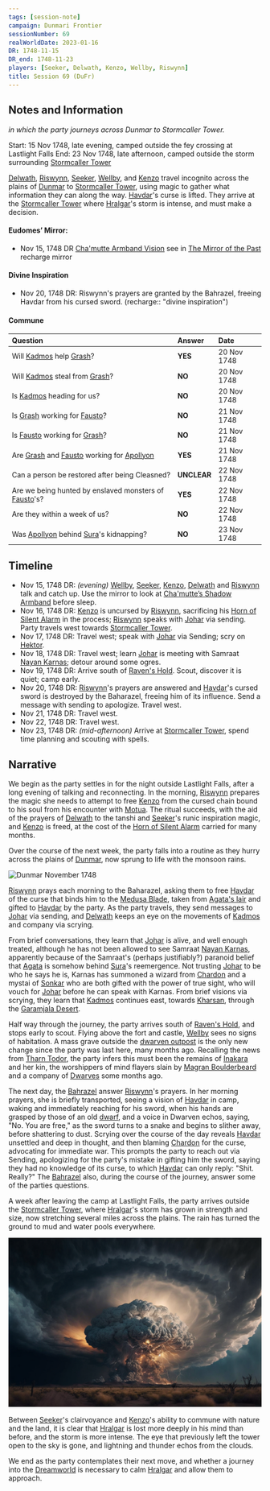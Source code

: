 ```yaml
---
tags: [session-note]
campaign: Dunmari Frontier
sessionNumber: 69
realWorldDate: 2023-01-16
DR: 1748-11-15
DR_end: 1748-11-23
players: [Seeker, Delwath, Kenzo, Wellby, Riswynn]
title: Session 69 (DuFr)
---
```


## Notes and Information
*in which the party journeys across Dunmar to Stormcaller Tower.*

Start: 15 Nov 1748, late evening, camped outside the fey crossing at Lastlight Falls
End: 23 Nov 1748, late afternoon, camped outside the storm surrounding [Stormcaller Tower](<../../../gazetteer/greater-dunmar/dunmari-basin/stormcaller-tower.md>)


[Delwath](<../../../people/pcs/dunmar-fellowship/delwath.md>), [Riswynn](<../../../people/pcs/dunmar-fellowship/riswynn.md>), [Seeker](<../../../people/pcs/dunmar-fellowship/seeker.md>), [Wellby](<../../../people/pcs/dunmar-fellowship/wellby.md>), and [Kenzo](<../../../people/pcs/dunmar-fellowship/kenzo.md>) travel incognito across the plains of [Dunmar](<../../../gazetteer/greater-dunmar/realms/dunmar/dunmar.md>) to [Stormcaller Tower](<../../../gazetteer/greater-dunmar/dunmari-basin/stormcaller-tower.md>), using magic to gather what information they can along the way. [Havdar](<../../../people/dunmari/havdar.md>)'s curse is lifted. They arrive at the [Stormcaller Tower](<../../../gazetteer/greater-dunmar/dunmari-basin/stormcaller-tower.md>) where [Hralgar](<../../../people/giants/hralgar.md>)'s storm is intense, and must make a decision.

#### Eudomes’ Mirror:
- Nov 15, 1748 DR [Cha'mutte Armband Vision](<../mirror-visions/cha-mutte-armband-vision.md>) see in [The Mirror of the Past](<../treasure/treasure-from-stormcaller-tower/the-mirror-of-the-past.md>) recharge mirror

#### Divine Inspiration
- Nov 20, 1748 DR: Riswynn's prayers are granted by the Bahrazel, freeing Havdar from his cursed sword. (recharge:: "divine inspiration")
#### Commune
| Question | Answer | Date | 
| :--- | :--- | :--- | 
| Will [Kadmos](<../../../people/chardonians/kadmos.md>) help [Grash](<../../../people/other-nonhumans/grash.md>)? | **YES** | 20 Nov 1748 |  
| Will [Kadmos](<../../../people/chardonians/kadmos.md>) steal from [Grash](<../../../people/other-nonhumans/grash.md>)? | **NO** | 20 Nov 1748 |  
| Is [Kadmos](<../../../people/chardonians/kadmos.md>) heading for us? | **NO** | 20 Nov 1748 |  
| Is [Grash](<../../../people/other-nonhumans/grash.md>) working for [Fausto](<../../../people/chardonians/fausto.md>)? | **NO** | 21 Nov 1748 |  
| Is [Fausto](<../../../people/chardonians/fausto.md>) working for [Grash](<../../../people/other-nonhumans/grash.md>)? | **NO** | 21 Nov 1748 |  
| Are [Grash](<../../../people/other-nonhumans/grash.md>) and [Fausto](<../../../people/chardonians/fausto.md>) working for [Apollyon](<../../../people/historical-figures/drankorian-emperors/apollyon.md>)  | **YES** | 21 Nov 1748 
| Can a person be restored after being Cleasned? | **UNCLEAR** | 22 Nov 1748 |  
| Are we being hunted by enslaved monsters of [Fausto](<../../../people/chardonians/fausto.md>)'s? | **YES** | 22 Nov 1748 | 
| Are they within a week of us? | **NO** | 22 Nov 1748 |  
| Was [Apollyon](<../../../people/historical-figures/drankorian-emperors/apollyon.md>) behind [Sura](<../../../people/dunmari/sura.md>)'s kidnapping?  | **NO** | 23 Nov 1748 

## Timeline

- Nov 15, 1748 DR: *(evening)* [Wellby](<../../../people/pcs/dunmar-fellowship/wellby.md>), [Seeker](<../../../people/pcs/dunmar-fellowship/seeker.md>), [Kenzo](<../../../people/pcs/dunmar-fellowship/kenzo.md>), [Delwath](<../../../people/pcs/dunmar-fellowship/delwath.md>) and [Riswynn](<../../../people/pcs/dunmar-fellowship/riswynn.md>) talk and catch up. Use the mirror to look at [Cha'mutte’s Shadow Armband](<../treasure/treasure-from-solo-adventures/cha-muttes-shadow-armband.md>) before sleep.
- Nov 16, 1748 DR: [Kenzo](<../../../people/pcs/dunmar-fellowship/kenzo.md>) is uncursed by [Riswynn](<../../../people/pcs/dunmar-fellowship/riswynn.md>), sacrificing his [Horn of Silent Alarm](<../treasure/treasure-from-dunmari-ruins/horn-of-silent-alarm.md>) in the process; [Riswynn](<../../../people/pcs/dunmar-fellowship/riswynn.md>) speaks with [Johar](<../../../people/dunmari/johar.md>) via sending. Party travels west towards [Stormcaller Tower](<../../../gazetteer/greater-dunmar/dunmari-basin/stormcaller-tower.md>).
- Nov 17, 1748 DR: Travel west; speak with [Johar](<../../../people/dunmari/johar.md>) via Sending; scry on [Hektor](<../../../people/chardonians/hektor.md>).
- Nov 18, 1748 DR: Travel west; learn [Johar](<../../../people/dunmari/johar.md>) is meeting with Samraat [Nayan Karnas](<../../../people/dunmari/nayan-karnas.md>); detour around some ogres.
- Nov 19, 1748 DR: Arrive south of [Raven's Hold](<../../../gazetteer/greater-dunmar/dunmari-basin/raven-s-hold.md>). Scout, discover it is quiet; camp early.
- Nov 20, 1748 DR:  [Riswynn](<../../../people/pcs/dunmar-fellowship/riswynn.md>)'s prayers are answered and [Havdar](<../../../people/dunmari/havdar.md>)'s cursed sword is destroyed by the Baharazel, freeing him of its influence. Send a message with sending to apologize. Travel west.
- Nov 21, 1748 DR: Travel west.
- Nov 22, 1748 DR: Travel west.
- Nov 23, 1748 DR: *(mid-afternoon)* Arrive at [Stormcaller Tower](<../../../gazetteer/greater-dunmar/dunmari-basin/stormcaller-tower.md>), spend time planning and scouting with spells. 
## Narrative

We begin as the party settles in for the night outside Lastlight Falls, after a long evening of talking and reconnecting. In the morning, [Riswynn](<../../../people/pcs/dunmar-fellowship/riswynn.md>) prepares the magic she needs to attempt to free [Kenzo](<../../../people/pcs/dunmar-fellowship/kenzo.md>) from the cursed chain bound to his soul from his encounter with [Motua](<../../../people/extraplanar-powers/motua.md>). The ritual succeeds, with the aid of the prayers of [Delwath](<../../../people/pcs/dunmar-fellowship/delwath.md>) to the tanshi and [Seeker](<../../../people/pcs/dunmar-fellowship/seeker.md>)'s runic inspiration magic, and [Kenzo](<../../../people/pcs/dunmar-fellowship/kenzo.md>) is freed, at the cost of the [Horn of Silent Alarm](<../treasure/treasure-from-dunmari-ruins/horn-of-silent-alarm.md>) carried for many months. 

Over the course of the next week, the party falls into a routine as they hurry across the plains of [Dunmar](<../../../gazetteer/greater-dunmar/realms/dunmar/dunmar.md>), now sprung to life with the monsoon rains.

![Dunmar November 1748](../../../assets/dunmar-november-1748.png)

[Riswynn](<../../../people/pcs/dunmar-fellowship/riswynn.md>) prays each morning to the Baharazel, asking them to free [Havdar](<../../../people/dunmari/havdar.md>) of the curse that binds him to the [Medusa Blade](<../treasure/treasure-from-agata/medusa-blade.md>), taken from [Agata's lair](<../../../gazetteer/greater-dunmar/dunmari-basin/agata-s-lair.md>) and gifted to [Havdar](<../../../people/dunmari/havdar.md>) by the party. As the party travels, they send messages to [Johar](<../../../people/dunmari/johar.md>) via sending, and [Delwath](<../../../people/pcs/dunmar-fellowship/delwath.md>) keeps an eye on the movements of [Kadmos](<../../../people/chardonians/kadmos.md>) and company via scrying. 

From brief conversations, they learn that [Johar](<../../../people/dunmari/johar.md>) is alive, and well enough treated, although he has not been allowed to see Samraat [Nayan Karnas](<../../../people/dunmari/nayan-karnas.md>), apparently because of the Samraat's (perhaps justifiably?) paranoid belief that [Agata](<../../../people/fey/agata.md>) is somehow behind [Sura](<../../../people/dunmari/sura.md>)'s reemergence. Not trusting [Johar](<../../../people/dunmari/johar.md>) to be who he says he is, Karnas has summoned a wizard from [Chardon](<../../../gazetteer/west-coast/chardonian-empire/chardon/chardon.md>) and a mystai of [Sonkar](<../../../cosmology/gods/incorporeal-gods/dunmari/sonkar.md>) who are both gifted with the power of true sight, who will vouch for [Johar](<../../../people/dunmari/johar.md>) before he can speak with Karnas. From brief visions via scrying, they learn that [Kadmos](<../../../people/chardonians/kadmos.md>) continues east, towards [Kharsan](<../../../gazetteer/greater-dunmar/dunmari-basin/kharsan.md>), through the [Garamjala Desert](<../../../gazetteer/greater-dunmar/garamjala-plateau/garamjala-desert.md>).

Half way through the journey, the party arrives south of [Raven's Hold](<../../../gazetteer/greater-dunmar/dunmari-basin/raven-s-hold.md>), and stops early to scout. Flying above the fort and castle, [Wellby](<../../../people/pcs/dunmar-fellowship/wellby.md>) sees no signs of habitation. A mass grave outside the [dwarven outpost](<../../../gazetteer/greater-dunmar/dunmari-basin/dwarven-outpost-raven-s-hold.md>) is the only new change since the party was last here, many months ago. Recalling the news from [Tharn Todor](<../../../gazetteer/greater-dunmar/realms/nardith/tharn-todor.md>), the party infers this must been the remains of [Inakara](<../../../people/other-nonhumans/inakara.md>) and her kin, the worshippers of mind flayers slain by [Magran Boulderbeard](<../../../people/dwarves/magran-boulderbeard.md>) and a company of [Dwarves](<../../../species/children-of-the-embodied-gods/dwarves/dwarves.md>) some months ago. 

The next day, the [Bahrazel](<../../../cosmology/gods/embodied-gods/bahrazel.md>) answer [Riswynn](<../../../people/pcs/dunmar-fellowship/riswynn.md>)'s prayers. In her morning prayers, she is briefly transported, seeing a vision of [Havdar](<../../../people/dunmari/havdar.md>) in camp, waking and immediately reaching for his sword, when his hands are grasped by those of an old [dwarf](<../../../species/children-of-the-embodied-gods/dwarves/dwarves.md>), and a voice in Dwarven echos, saying, "No. You are free," as the sword turns to a snake and begins to slither away, before shattering to dust. Scrying over the course of the day reveals [Havdar](<../../../people/dunmari/havdar.md>) unsettled and deep in thought, and then blaming [Chardon](<../../../gazetteer/west-coast/chardonian-empire/chardon/chardon.md>) for the curse, advocating for immediate war. This prompts the party to reach out via Sending, apologizing for the party's mistake in gifting him the sword, saying they had no knowledge of its curse, to which [Havdar](<../../../people/dunmari/havdar.md>) can only reply: "Shit. Really?" The [Bahrazel](<../../../cosmology/gods/embodied-gods/bahrazel.md>) also, during the course of the journey, answer some of the parties questions. 

A week after leaving the camp at Lastlight Falls, the party arrives outside the [Stormcaller Tower](<../../../gazetteer/greater-dunmar/dunmari-basin/stormcaller-tower.md>), where [Hralgar](<../../../people/giants/hralgar.md>)'s storm has grown in strength and size, now stretching several miles across the plains. The rain has turned the ground to mud and water pools everywhere. 

![Hralgar Storm Nov 1748](../../../assets/hralgar-storm-nov-1748.png)

Between [Seeker](<../../../people/pcs/dunmar-fellowship/seeker.md>)'s clairvoyance and [Kenzo](<../../../people/pcs/dunmar-fellowship/kenzo.md>)'s ability to commune with nature and the land, it is clear that [Hralgar](<../../../people/giants/hralgar.md>) is lost more deeply in his mind than before, and the storm is more intense. The eye that previously left the tower open to the sky is gone, and lightning and thunder echos from the clouds. 

We end as the party contemplates their next move, and whether a journey into the [Dreamworld](<../../../cosmology/multiverse/spiritual-realms/proximate-realms/dreamworld.md>) is necessary to calm [Hralgar](<../../../people/giants/hralgar.md>) and allow them to approach.